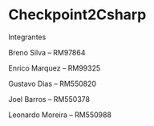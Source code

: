 # Checkpoint2Csharp

Integrantes

Breno Silva – RM97864

Enrico Marquez – RM99325

Gustavo Dias – RM550820

Joel Barros – RM550378

Leonardo Moreira – RM550988

